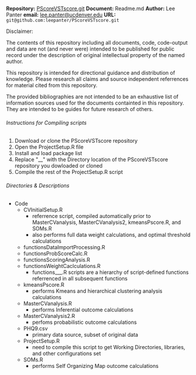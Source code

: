 **Repository:** [PScoreVSTscore.git](git@github.com:leepanter/PScoreVSTscore.git)
**Document:** Readme.md
**Author:**  Lee Panter
**email:** lee.panter@ucdenver.edu
**URL:** `git@github.com:leepanter/PScoreVSTscore.git`  

Disclaimer:

The contents of this repository including all documents, code, code-output and data are not (and never were) intended to be published for public record under the description of original intellectual property of the named author.

This repository is intended for directional guidance and distribution of knowledge. Please research all claims and source independent referrences for material cited from this repository.

The provided bibliographies are not intended to be an exhaustive list of information sources used for the documents containted in this repository.  They are intended to be guides for future research of others.

###### Instructions for Compiling scripts

1. Download or clone the PScoreVSTscore repository
2. Open the ProjectSetup.R file
3. Install and load package list
4. Replace "__" with the Directory location of the PScoreVSTscore repository you dowloaded or cloned
5. Compile the rest of the ProjectSetup.R script

###### Directories & Descriptions

* Code
  * CVInitialSetup.R
    * referrence script, compiled automatically prior to MasterCVanalysis, MasterCVanalysis2, kmeansPscore.R, and SOMs.R
    * also performs full data weight calculations, and optimal threshold calculations
  * functionsDataImportProcessing.R
  * functionsProbScoreCalc.R
  * functionsScoringAnalysis.R
  * functionsWeightCaclculations.R
    * functions___.R scripts are a hierarchy of script-defined functions referrenced in all subsequent functions
  * kmeansPscore.R
    * performs Kmeans and hierarchical clustering analysis calculations
  * MasterCVanalysis.R
    * performs Inferential outcome calculations
  * MasterCVanalysis2.R
    * perfoms probabilistic outcome calculations
  * PHQ9.csv
    * primary data source, subset of original data
  * ProjectSetup.R
    * need to compile this script to get Working Directories, libraries, and other configurations set
  * SOMs.R
    * performs Self Organizing Map outcome calculations
